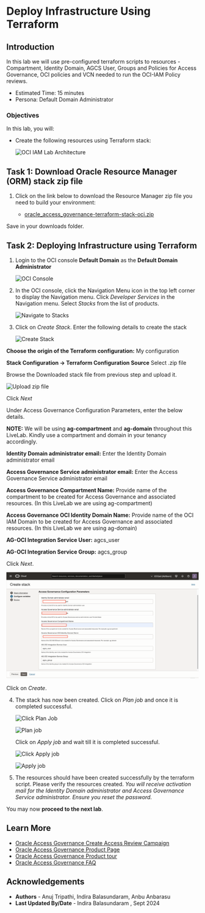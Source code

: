 # Deploy Infrastructure Using Terraform

## Introduction

In this lab we will use pre-configured terraform scripts to resources - Compartment, Identity Domain, AGCS User, Groups and Policies for Access Governance, OCI policies and VCN needed to run the OCI-IAM Policy reviews.

* Estimated Time: 15 minutes
* Persona: Default Domain Administrator


### Objectives

In this lab, you will: 

* Create the following resources using Terraform stack:


  ![OCI IAM Lab Architecture](images/oci-iam-lab-update.png)

## Task 1: Download Oracle Resource Manager (ORM) stack zip file

1. Click on the link below to download the Resource Manager zip file you need to build your environment:

    
   - [oracle_access_governance-terraform-stack-oci.zip](https://c4u04.objectstorage.us-ashburn-1.oci.customer-oci.com/p/EcTjWk2IuZPZeNnD_fYMcgUhdNDIDA6rt9gaFj_WZMiL7VvxPBNMY60837hu5hga/n/c4u04/b/livelabsfiles/o/security-library/ag-terra-oci_iam.zip)


  Save in your downloads folder.

## Task 2: Deploying Infrastructure using Terraform


1. Login to the OCI console **Default Domain** as the **Default Domain Administrator**

    ![OCI Console](images/oci-console.png)

2. In the OCI console, click the Navigation Menu icon in the top left corner to display the Navigation menu. Click *Developer Services* in the Navigation menu. Select *Stacks* from the list of products.

     ![Navigate to Stacks](images/navigate-to-stacks.png)

3. Click on *Create Stack*. Enter the following details to create the stack

    ![Create Stack](images/create-stack.png)


  **Choose the origin of the Terraform configuration:** My configuration

  **Stack Configuration -> Terraform Configuration Source** Select .zip file

  Browse the Downloaded stack file from previous step and upload it. 

  ![Upload zip file](images/upload-zip.png)

  Click *Next*

  Under Access Governance Configuration Parameters, enter the below details. 

  **NOTE:** We will be using **ag-compartment** and **ag-domain** throughout this LiveLab. Kindly use a compartment and domain in your tenancy accordingly. 

  **Identity Domain administrator email:** Enter the Identity Domain administrator email

  **Access Governance Service administrator email:** Enter the Access Governance Service administrator email

  **Access Governance Compartment Name:** Provide name of the compartment to be created for Access Governance and associated resources. (In this LiveLab we are using ag-compartment)
  
  **Access Governance OCI Identity Domain Name:** Provide name of the OCI IAM Domain to be created for Access Governance and associated resources. (In this LiveLab we are using ag-domain)

  **AG-OCI Integration Service User:** agcs_user

  **AG-OCI Integration Service Group:** agcs_group
  

  Click *Next*.

   ![Enter Email IDs](images/ag-configuration.png)

  Click on *Create*.

  

4. The stack has now been created. Click on *Plan job* and once it is completed successful.

    ![Click Plan Job](images/click-plan.png)

    ![Plan job](images/plan-job.png)
    
    
     Click on *Apply job* and wait till it is completed successful.

    ![Click Apply job](images/click-apply.png)

    ![Apply job](images/apply-job.png)



5. The resources should have been created successfully by the terraform script. Please verify the resources created. *You will receive activation mail for the Identity Domain administrator and Access Governance Service administrator. Ensure you reset the password.*



  You may now **proceed to the next lab**. 

## Learn More

* [Oracle Access Governance Create Access Review Campaign](https://docs.oracle.com/en/cloud/paas/access-governance/pdapg/index.html)
* [Oracle Access Governance Product Page](https://www.oracle.com/security/cloud-security/access-governance/)
* [Oracle Access Governance Product tour](https://www.oracle.com/webfolder/s/quicktours/paas/pt-sec-access-governance/index.html)
* [Oracle Access Governance FAQ](https://www.oracle.com/security/cloud-security/access-governance/faq/)

## Acknowledgements
* **Authors** - Anuj Tripathi, Indira Balasundaram, Anbu Anbarasu 
* **Last Updated By/Date** - Indira Balasundaram , Sept 2024
